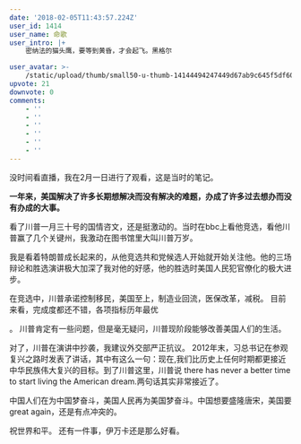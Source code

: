 ```yaml
---
date: '2018-02-05T11:43:57.224Z'
user_id: 1414
user_name: 命歌
user_intro: |+
    密纳法的猫头鹰，要等到黄昏，才会起飞。黑格尔

user_avatar: >-
    /static/upload/thumb/small50-u-thumb-14144494247449d67ab9c645f5df6077d6f8532a742c.png
upvote: 21
downvote: 0
comments:
    - ''
    - ''
    - ''
    - ''
    - ''
    - ''
---
```


没时间看直播，我在2月一日进行了观看，这是当时的笔记。

**一年来，美国解决了许多长期想解决而没有解决的难题，办成了许多过去想办而没有办成的大事。**

看了川普一月三十号的国情咨文，还是挺激动的。当时在bbc上看他竞选，看他川普赢了几个关键州，我激动在图书馆里大叫川普万岁。

我是看着特朗普成长起来的，从他竞选共和党候选人开始就开始关注他。他的三场辩论和胜选演讲极大加深了我对他的好感，他的胜选时美国人民犯官僚化的极大进步。

在竞选中，川普承诺控制移民，美国至上，制造业回流，医保改革，减税。 目前来看，完成度都还不错，各项指标历年最优

。 川普肯定有一些问题，但是毫无疑问，川普现阶段能够改善美国人们的生活。

对了，川普在演讲中抄袭，我建议外交部严正抗议。 2012年末，习总书记在参观复兴之路时发表了讲话，其中有这么一句：现在,我们比历史上任何时期都更接近中华民族伟大复兴的目标。到了川普这里，川普说 there has never a better time to start living the American dream.两句话其实非常接近了。

中国人们在为中国梦奋斗，美国人民再为美国梦奋斗。中国想要盛隆唐宋，美国要great again，还是有点冲突的。

祝世界和平。 还有一件事，伊万卡还是那么好看。
